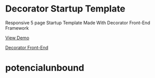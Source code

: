 Decorator Startup Template
=========

Responsive 5 page Startup Template Made With Decorator Front-End Framework


[View Demo](http://start.codable.org) 

[Decorator Front-End](http://decorator.codable.org) 

# potencialunbound

